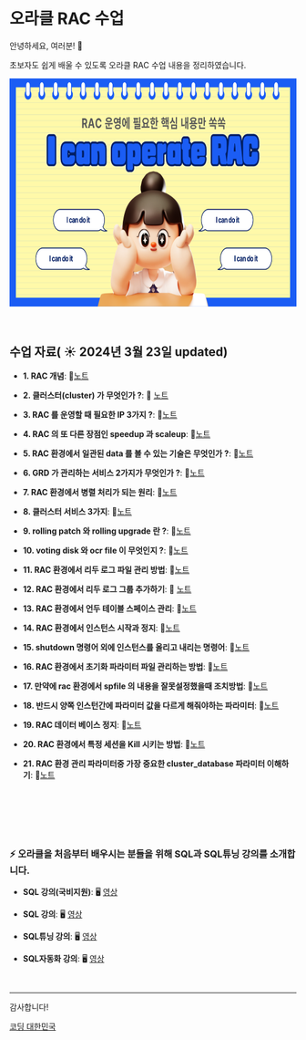 # 오라클 RAC 수업

안녕하세요, 여러분!  🌟

초보자도 쉽게 배울 수 있도록 오라클 RAC 수업 내용을 정리하였습니다.

<img src="https://github.com/oracleyu01/rac_class/blob/main/001.png?raw=true" width="600" height="400">

&nbsp;

## 수업 자료( ☀️ 2024년 3월 23일 updated)


- **1. RAC 개념**:  📄[노트](https://github.com/oracleyu01/rac_class/blob/main/rac%EA%B0%9C%EB%85%90.md)
  &nbsp;
  
- **2. 클러스터(cluster) 가 무엇인가 ?**: 📄 [노트](https://github.com/oracleyu01/rac_class/blob/main/RAC%ED%95%B5%EC%8B%AC2.%20%ED%81%B4%EB%9F%AC%EC%8A%A4%ED%84%B0(Cluster)%EB%9E%80%20%EB%AC%B4%EC%97%87%EC%9D%B8%EA%B0%80.md)
  
- **3. RAC 를 운영할 때 필요한 IP 3가지 ?**: 📄[노트](https://github.com/oracleyu01/rac_class/blob/main/RAC%ED%95%B5%EC%8B%AC3.%20RAC%20%EB%A5%BC%20%EC%9A%B4%EC%98%81%ED%95%A0%20%EB%95%8C%20%ED%95%84%EC%9A%94%ED%95%9C%20IP%203%EA%B0%80%EC%A7%80.md)
  
- **4. RAC 의 또 다른 장점인 speedup 과 scaleup**: 📄[노트](https://github.com/oracleyu01/rac_class/blob/main/RAC%ED%95%B5%EC%8B%AC4.%20RAC%EC%9D%98%20%EC%B6%94%EA%B0%80%20%EC%9E%A5%EC%A0%90.md)
  
- **5. RAC 환경에서 일관된 data 를 볼 수 있는 기술은 무엇인가 ?**: 📄[노트](https://github.com/oracleyu01/rac_class/blob/main/RAC%20%ED%95%B5%EC%8B%AC5.%20RAC%20%ED%99%98%EA%B2%BD%EC%97%90%EC%84%9C%20%EB%8D%B0%EC%9D%B4%ED%84%B0%20%EC%9D%BC%EA%B4%80%EC%84%B1%EC%9D%84%20%EC%9C%A0%EC%A7%80%ED%95%98%EB%8A%94%20%EA%B8%B0%EC%88%A0.md)
  
- **6. GRD 가 관리하는 서비스 2가지가 무엇인가 ?**: 📄[노트](https://github.com/oracleyu01/rac_class/blob/main/RAC%20%ED%95%B5%EC%8B%AC6.%20GRD%20%EA%B0%80%20%EA%B4%80%EB%A6%AC%ED%95%98%EB%8A%94%20%EC%84%9C%EB%B9%84%EC%8A%A4%202%EA%B0%80%EC%A7%80%EA%B0%80%20%EB%AC%B4%EC%97%87%EC%9D%B8%EA%B0%80.md)
  
- **7. RAC 환경에서 병렬 처리가 되는 원리**: 📄[노트](https://github.com/oracleyu01/rac_class/blob/main/RAC%ED%95%B5%EC%8B%AC7.%20RAC%20%ED%99%98%EA%B2%BD%EC%97%90%EC%84%9C%20%EB%B3%91%EB%A0%AC%20%EC%B2%98%EB%A6%AC%EC%9D%98%20%EC%9B%90%EB%A6%AC.md)
  
- **8. 클러스터 서비스 3가지**: 📄[노트](https://github.com/oracleyu01/rac_class/blob/main/RAC%ED%95%B5%EC%8B%AC8.%20%EC%98%A4%EB%9D%BC%ED%81%B4%20%ED%81%B4%EB%9F%AC%EC%8A%A4%ED%84%B0%20%EC%84%9C%EB%B9%84%EC%8A%A4%EC%9D%98%20%ED%98%9C%ED%83%9D.md)
  
- **9. rolling patch 와 rolling  upgrade 란 ?**: 📄[노트](https://github.com/oracleyu01/rac_class/blob/main/RAC%20%ED%95%B5%EC%8B%AC9.%20rolling%20patch%20%EC%99%80%20rolling%20%20upgrade%20%EB%9E%80.md)
  
- **10. voting  disk 와 ocr file 이 무엇인지 ?**: 📄[노트](https://github.com/oracleyu01/rac_class/blob/main/RAC%20%ED%95%B5%EC%8B%AC10.%20Voting%20Disk%EC%99%80%20OCR%20File%EC%9D%98%20%EC%97%AD%ED%95%A0.md)
  
- **11.  RAC 환경에서 리두 로그 파일 관리 방법**: 📄[노트](https://github.com/oracleyu01/rac_class/blob/main/RAC%20%ED%95%B5%EC%8B%AC11.%20RAC%20%ED%99%98%EA%B2%BD%EC%97%90%EC%84%9C%20%EB%A6%AC%EB%91%90%20%EB%A1%9C%EA%B7%B8%20%ED%8C%8C%EC%9D%BC%20%EA%B4%80%EB%A6%AC%20%EB%B0%A9%EB%B2%95.md)
  
- **12. RAC 환경에서 리두 로그 그룹 추가하기**: 📄 [노트](https://github.com/oracleyu01/rac_class/blob/main/RAC%20%ED%95%B5%EC%8B%AC12.%20RAC%20%ED%99%98%EA%B2%BD%EC%97%90%EC%84%9C%20%EB%A6%AC%EB%91%90%20%EB%A1%9C%EA%B7%B8%20%ED%8C%8C%EC%9D%BC%20%EC%B6%94%EA%B0%80%ED%95%98%EA%B8%B0.md)
  
- **13. RAC 환경에서 언두 테이블 스페이스 관리**: 📄[노트](https://github.com/oracleyu01/rac_class/blob/main/RAC%20%ED%95%B5%EC%8B%AC13.%20RAC%20%ED%99%98%EA%B2%BD%EC%97%90%EC%84%9C%20%EC%96%B8%EB%91%90%20%ED%85%8C%EC%9D%B4%EB%B8%94%20%EC%8A%A4%ED%8E%98%EC%9D%B4%EC%8A%A4%20%EA%B4%80%EB%A6%AC.md)
  
- **14. RAC 환경에서 인스턴스 시작과 정지**: 📄[노트](https://github.com/oracleyu01/rac_class/blob/main/%EC%98%88%EC%A0%9C14.%20%20RAC%20%ED%99%98%EA%B2%BD%EC%97%90%EC%84%9C%20%EC%9D%B8%EC%8A%A4%ED%84%B4%EC%8A%A4%20%EC%8B%9C%EC%9E%91%EA%B3%BC%20%EC%A0%95%EC%A7%80.txt)
  
- **15. shutdown 명령어 외에 인스턴스를 올리고 내리는 명령어**: 📄[노트](https://github.com/oracleyu01/rac_class/blob/main/%EC%98%88%EC%A0%9C15.%20%20shutdown%20%EB%AA%85%EB%A0%B9%EC%96%B4%20%EC%99%B8%EC%97%90%20%EC%9D%B8%EC%8A%A4%ED%84%B4%EC%8A%A4%EB%A5%BC%20%EC%98%AC%EB%A6%AC%EA%B3%A0%20%EB%82%B4%EB%A6%AC%EB%8A%94%20%EB%AA%85%EB%A0%B9%EC%96%B4.txt)
  
- **16. RAC 환경에서 초기화 파라미터 파일 관리하는 방법**: 📄[노트](https://github.com/oracleyu01/rac_class/blob/main/%EC%98%88%EC%A0%9C16.%20%20RAC%20%ED%99%98%EA%B2%BD%EC%97%90%EC%84%9C%20%EC%B4%88%EA%B8%B0%ED%99%94%20%ED%8C%8C%EB%9D%BC%EB%AF%B8%ED%84%B0%20%ED%8C%8C%EC%9D%BC%20%EA%B4%80%EB%A6%AC%ED%95%98%EB%8A%94%20%EB%B0%A9%EB%B2%95.txt)
  
- **17. 만약에 rac 환경에서 spfile 의 내용을 잘못설정했을때 조치방법**: 📄[노트](https://github.com/oracleyu01/rac_class/blob/main/%EC%98%88%EC%A0%9C17.%20%EB%A7%8C%EC%95%BD%EC%97%90%20rac%20%ED%99%98%EA%B2%BD%EC%97%90%EC%84%9C%20spfile%20%EC%9D%98%20%EB%82%B4%EC%9A%A9%EC%9D%84%20%EC%9E%98%EB%AA%BB%EC%84%A4%EC%A0%95%ED%96%88%EC%9D%84%EB%95%8C%20%EC%A1%B0%EC%B9%98%EB%B0%A9%EB%B2%95.txt)
  
- **18. 반드시 양쪽 인스턴간에 파라미터 값을 다르게 해줘야하는 파라미터**: 📄[노트](https://github.com/oracleyu01/rac_class/blob/main/%EC%98%88%EC%A0%9C18.%20%20%EB%B0%98%EB%93%9C%EC%8B%9C%20%EC%96%91%EC%AA%BD%20%EC%9D%B8%EC%8A%A4%ED%84%B4%EA%B0%84%EC%97%90%20%ED%8C%8C%EB%9D%BC%EB%AF%B8%ED%84%B0%20%EA%B0%92%EC%9D%84%20%EB%8B%A4%EB%A5%B4%EA%B2%8C%20%ED%95%B4%EC%A4%98%EC%95%BC%ED%95%98%EB%8A%94%20%ED%8C%8C%EB%9D%BC%EB%AF%B8%ED%84%B0.txt)
  
- **19. RAC 데이터 베이스 정지**: 📄[노트](https://github.com/oracleyu01/rac_class/blob/main/%EC%98%88%EC%A0%9C19.%20%20RAC%20%EB%8D%B0%EC%9D%B4%ED%84%B0%20%EB%B2%A0%EC%9D%B4%EC%8A%A4%20%EC%A0%95%EC%A7%80.txt)
  
- **20. RAC 환경에서 특정 세션을 Kill 시키는 방법**: 📄[노트](https://github.com/oracleyu01/rac_class/blob/main/%EC%98%88%EC%A0%9C20.%20%20RAC%20%ED%99%98%EA%B2%BD%EC%97%90%EC%84%9C%20%ED%8A%B9%EC%A0%95%20%EC%84%B8%EC%85%98%EC%9D%84%20Kill%20%EC%8B%9C%ED%82%A4%EB%8A%94%20%EB%B0%A9%EB%B2%95.txt)
  
- **21. RAC 환경 관리 파라미터중 가장 중요한 cluster_database 파라미터 이해하기**: 📄[노트](https://github.com/oracleyu01/rac_class/blob/main/%EC%98%88%EC%A0%9C21.%20%20RAC%20%ED%99%98%EA%B2%BD%20%EA%B4%80%EB%A6%AC%20%ED%8C%8C%EB%9D%BC%EB%AF%B8%ED%84%B0%EC%A4%91%20%EA%B0%80%EC%9E%A5%20%EC%A4%91%EC%9A%94%ED%95%9C%20cluster_database%20%ED%8C%8C%EB%9D%BC%EB%AF%B8%ED%84%B0%20%EC%9D%B4%ED%95%B4%ED%95%98%EA%B8%B0.txt)

  &nbsp;
  
  &nbsp;
  
  &nbsp;
 
### ⚡ 오라클을 처음부터 배우시는 분들을 위해 SQL과 SQL튜닝 강의를 소개합니다.


- **SQL 강의(국비지원)**:  🖥️ [영상](https://www.e-itwill.com/course/course_view.jsp?id=121&ch=course&cid=&s_style=gallery&scid=&s_field=&s_keyword=)  

- **SQL 강의**:  🖥️ [영상](https://easyupclass.e-itwill.com/course/course_view.jsp?id=22&cid=123&ch=course)  

- **SQL튜닝 강의**:  🖥️ [영상](https://easyupclass.e-itwill.com/course/course_view.jsp?id=69&cid=155)

- **SQL자동화 강의**:  🖥️ [영상](https://easyupclass.e-itwill.com/course/course_view.jsp?id=447&cid=28)  

&nbsp;


---

감사합니다!

[코딩 대한민국](https://codingkorea.example.com)
